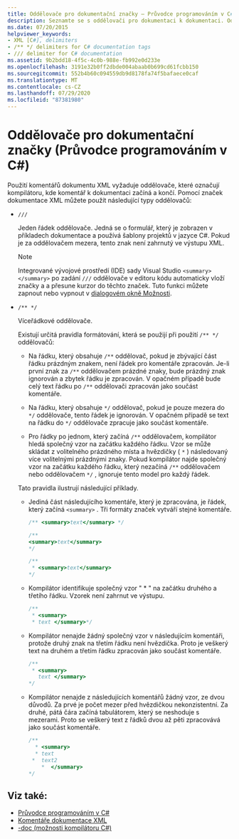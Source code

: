 ```yaml
---
title: Oddělovače pro dokumentační značky – Průvodce programováním v C#
description: Seznamte se s oddělovači pro dokumentaci k dokumentaci. Oddělovače označují kompilátoru, kde komentář k dokumentaci začíná a končí.
ms.date: 07/20/2015
helpviewer_keywords:
- XML [C#], delimiters
- /** */ delimiters for C# documentation tags
- /// delimiter for C# documentation
ms.assetid: 9b2bdd18-4f5c-4c0b-988e-fb992e0d233e
ms.openlocfilehash: 3191e32b0ff2dbde004abaab0b699cd61fcbb150
ms.sourcegitcommit: 552b4b60c094559db9d8178fa74f5bafaece0caf
ms.translationtype: MT
ms.contentlocale: cs-CZ
ms.lasthandoff: 07/29/2020
ms.locfileid: "87381980"
---
```

# <a name="delimiters-for-documentation-tags-c-programming-guide"></a>Oddělovače pro dokumentační značky (Průvodce programováním v C#)

Použití komentářů dokumentu XML vyžaduje oddělovače, které označují kompilátoru, kde komentář k dokumentaci začíná a končí. Pomocí značek dokumentace XML můžete použít následující typy oddělovačů:

- `///`

  Jeden řádek oddělovače. Jedná se o formulář, který je zobrazen v příkladech dokumentace a používá šablony projektů v jazyce C#. Pokud je za oddělovačem mezera, tento znak není zahrnutý ve výstupu XML.

  > [!NOTE]
  > Integrované vývojové prostředí (IDE) sady Visual Studio `<summary>` `</summary>` po zadání `///` oddělovače v editoru kódu automaticky vloží značky a a přesune kurzor do těchto značek. Tuto funkci můžete zapnout nebo vypnout v [dialogovém okně Možnosti](/visualstudio/ide/reference/options-text-editor-csharp-advanced).
  
- `/** */`

  Víceřádkové oddělovače.

  Existují určitá pravidla formátování, která se použijí při použití `/** */` oddělovačů:
  
  - Na řádku, který obsahuje `/**` oddělovač, pokud je zbývající část řádku prázdným znakem, není řádek pro komentáře zpracován. Je-li první znak za `/**` oddělovačem prázdné znaky, bude prázdný znak ignorován a zbytek řádku je zpracován. V opačném případě bude celý text řádku po `/**` oddělovači zpracován jako součást komentáře.

  - Na řádku, který obsahuje `*/` oddělovač, pokud je pouze mezera do `*/` oddělovače, tento řádek je ignorován. V opačném případě se text na řádku do `*/` oddělovače zpracuje jako součást komentáře.
  
  - Pro řádky po jednom, který začíná `/**` oddělovačem, kompilátor hledá společný vzor na začátku každého řádku. Vzor se může skládat z volitelného prázdného místa a hvězdičky ( `*` ) následovaný více volitelnými prázdnými znaky. Pokud kompilátor najde společný vzor na začátku každého řádku, který nezačíná `/**` oddělovačem nebo oddělovačem `*/` , ignoruje tento model pro každý řádek.

  Tato pravidla ilustrují následující příklady.

  - Jediná část následujícího komentáře, který je zpracována, je řádek, který začíná `<summary>` . Tři formáty značek vytváří stejné komentáře.

    ```csharp
    /** <summary>text</summary> */

    /**
    <summary>text</summary>
    */

    /**
     * <summary>text</summary>
    */
    ```

  - Kompilátor identifikuje společný vzor " \* " na začátku druhého a třetího řádku. Vzorek není zahrnut ve výstupu.

    ```csharp
    /**
     * <summary>
     * text </summary>*/
    ```

  - Kompilátor nenajde žádný společný vzor v následujícím komentáři, protože druhý znak na třetím řádku není hvězdička. Proto je veškerý text na druhém a třetím řádku zpracován jako součást komentáře.

    ```csharp
    /**
     * <summary>
       text </summary>
    */
    ```

  - Kompilátor nenajde z následujících komentářů žádný vzor, ze dvou důvodů. Za prvé je počet mezer před hvězdičkou nekonzistentní. Za druhé, pátá čára začíná tabulátorem, který se neshoduje s mezerami. Proto se veškerý text z řádků dvou až pěti zpracovává jako součást komentáře.

    <!-- markdownlint-disable MD010 -->
    ```csharp
    /**
      * <summary>
      * text
     *  text2
        *  </summary>
    */
    ```
    <!-- markdownlint-enable MD010 -->

## <a name="see-also"></a>Viz také:

- [Průvodce programováním v C#](../index.md)
- [Komentáře dokumentace XML](./index.md)
- [-doc (možnosti kompilátoru C#)](../../language-reference/compiler-options/doc-compiler-option.md)
